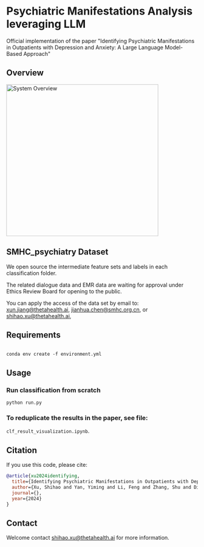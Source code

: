 # Psychiatric Manifestations Analysis leveraging LLM

Official implementation of the paper "Identifying Psychiatric Manifestations in Outpatients with Depression and Anxiety: A Large Language Model-Based Approach"

## Overview

<img src="doc/study_pipeline_20241127.png" alt="System Overview" width="400" height="auto">

## SMHC_psychiatry Dataset

We open source the intermediate feature sets and labels in each classification folder.

The related dialogue data and EMR data are waiting for approval under Ethics Review Board for opening to the public.

You can apply the access of the data set by email to: xun.jiang@thetahealth.ai, jianhua.chen@smhc.org.cn, or shihao.xu@thetahealth.ai, 

## Requirements

```

conda env create -f environment.yml
```

## Usage

### Run classification from scratch

```
python run.py
```

### To reduplicate the results in the paper, see file:

```clf_result_visualization.ipynb```.


## Citation

If you use this code, please cite:

```bibtex
@article{xu2024identifying,
  title={Identifying Psychiatric Manifestations in Outpatients with Depression and Anxiety: A Large Language Model-Based Approach},
  author={Xu, Shihao and Yan, Yiming and Li, Feng and Zhang, Shu and Ding, Yanli and Yang, Tao and Geng, Haiyang and Chen, Jianhua},
  journal={},
  year={2024}
}
```

## Contact

Welcome contact shihao.xu@thetahealth.ai for more information. 

